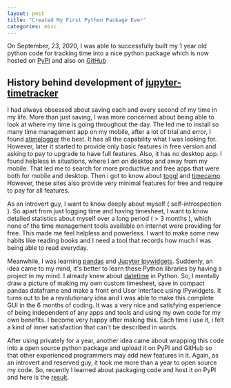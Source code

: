 ```yaml
---
layout: post
title: "Created My First Python Package Ever"
categories: misc
---
```


On September, 23, 2020, I was able to successfully built my 1 year old python code for tracking time into a nice python package which is now hosted on [PyPI](https://pypi.org/project/jupyter-timetracker/) and also on [GitHub](https://github.com/PrateekKumarPython/jupyter-timetracker)

## History behind development of  [jupyter-timetracker](https://prateekkumarpython.github.io/jupyter-timetracker/)

I had always obsessed about saving each and every second of my time in my life. More than just saving, I was more concerned about being able to look at where my time is going throughout the day. The led me to install so many time management app on my mobile, after a lot of trial and error, I found [atimelogger](http://www.atimelogger.com/) the best. It has all the capability what I was looking for. However, later it started to provide only basic features in free version and asking to pay to upgrade to have full features. Also, it has no desktop app. I found helpless in situations, where I am on desktop and away from my mobile. 
That led me to search for more productive and free apps that were both for mobile and desktop. Then i got to know about [toggl](https://toggl.com/) and [timecamp](https://www.timecamp.com/en/). However, these sites also provide very minimal features for free and require to pay for all features.  

As an introvert guy, I want to know deeply about myself ( self-introspection ). So apart from just logging time and having timesheet, I want to know detalied statistics about myself over a long period ( > 3 months ), which none of the time management tools available on internet were providing for free. This made me feel helpless and powerless. I want to make some new habits like reading books and I need a tool that records how much I was being able to read everyday.

Meanwhile, I was learning [pandas](https://pandas.pydata.org/) and [Jupyter Ipywidgets](https://ipywidgets.readthedocs.io/en/latest/). Suddenly, an idea came to my mind, it's better to learn these Python libraries by having a project in my mind. I already knew about [datetime](https://docs.python.org/3/library/datetime.html) in Python. So, I mentally draw a picture of making my own custom timesheet, save in compact pandas dataframe and make a front end User Interface using IPywidgets. It turns out to be a revolutionary idea and I was able to make this complete GUI in the 6 months of coding. It was a very nice and satisfying experience of being independent of any apps and tools and using my own code for my own benefits. I become very happy after making this. Each time i use it, i felt a kind of inner satisfaction that can't be described in words.

After using privately for a year, another idea came about wrapping this code into a open source python package and upload it on PyPI and GitHub so that other experienced programmers may add new features in it. Again, as an introvert and reserved guy, it took me more than a year to open source my code. So, recently I learned about packaging code and host it on PyPI and here is the [result](https://pypi.org/project/jupyter-timetracker/).  
